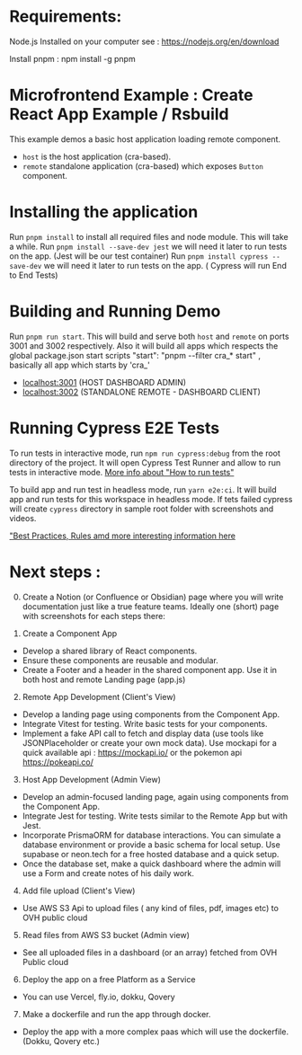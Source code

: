 # Requirements:

Node.js Installed on your computer see : https://nodejs.org/en/download

Install pnpm : npm install -g pnpm


# Microfrontend Example :  Create React App Example / Rsbuild

This example demos a basic host application loading remote component.

- `host` is the host application (cra-based).
- `remote` standalone application (cra-based) which exposes `Button` component.

# Installing the application

Run `pnpm install` to install all required files and node module. This will take a while.
Run `pnpm install --save-dev jest` we will need it later to run tests on the app. (Jest will be our test container)
Run `pnpm install cypress --save-dev` we will need it later to run tests on the app. ( Cypress will run End to End Tests)



# Building and Running Demo 
Run `pnpm run start`. This will build and serve both `host` and `remote` on ports 3001 and 3002 respectively.
Also it will build all apps which respects the global package.json start scripts   "start": "pnpm --filter cra_* start" , basically all app which starts by 'cra_'


- [localhost:3001](http://localhost:3000/) (HOST DASHBOARD ADMIN)
- [localhost:3002](http://localhost:3002/) (STANDALONE REMOTE -  DASHBOARD CLIENT)

# Running Cypress E2E Tests

To run tests in interactive mode, run `npm run cypress:debug` from the root directory of the project. It will open Cypress Test Runner and allow to run tests in interactive mode. [More info about "How to run tests"](../../cypress/README.md#how-to-run-tests)

To build app and run test in headless mode, run `yarn e2e:ci`. It will build app and run tests for this workspace in headless mode. If tets failed cypress will create `cypress` directory in sample root folder with screenshots and videos.

["Best Practices, Rules amd more interesting information here](../../cypress/README.md)



# Next steps :
0) Create a Notion (or Confluence or Obsidian) page where you will write documentation just like a true feature teams. Ideally one (short) page with screenshots for each steps there:

1) Create a Component App

* Develop a shared library of React components.
* Ensure these components are reusable and modular.
* Create a Footer and a header in the shared component app. Use it in both host and remote Landing page (app.js)
2) Remote App Development (Client's View)

* Develop a landing page using components from the Component App.
* Integrate Vitest for testing. Write basic tests for your components.
* Implement a fake API call to fetch and display data (use tools like JSONPlaceholder or create your own mock data).
Use mockapi for a quick available api : https://mockapi.io/  or the pokemon api https://pokeapi.co/

3) Host App Development (Admin View)

* Develop an admin-focused landing page, again using components from the Component App.
* Integrate Jest for testing. Write tests similar to the Remote App but with Jest.
* Incorporate PrismaORM for database interactions. You can simulate a database environment or provide a basic schema for local setup.
Use supabase or neon.tech for a free hosted database and a quick setup.
* Once the database set, make a quick dashboard where the admin will use a Form and create notes of his daily work.


4) Add file upload (Client's View)
* Use AWS S3 Api to upload files ( any kind of files, pdf, images etc) to OVH public cloud

5) Read files from AWS S3 bucket (Admin view)
* See all uploaded files in a dashboard (or an array) fetched from OVH Public cloud

6) Deploy the app on a free Platform as a Service
* You can use Vercel, fly.io, dokku, Qovery

7) Make a dockerfile and run the app through docker.
* Deploy the app with a more complex paas which will use the dockerfile. (Dokku, Qovery etc.)
